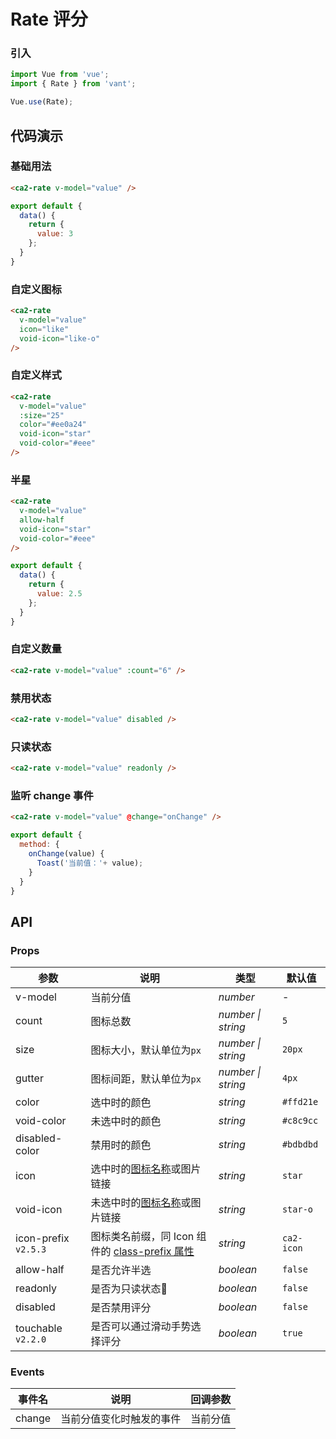 # Rate 评分

### 引入

```js
import Vue from 'vue';
import { Rate } from 'vant';

Vue.use(Rate);
```

## 代码演示

### 基础用法

```html
<ca2-rate v-model="value" />
```

```js
export default {
  data() {
    return {
      value: 3
    };
  }
}
```

### 自定义图标

```html
<ca2-rate
  v-model="value"
  icon="like"
  void-icon="like-o"
/>
```

### 自定义样式

```html
<ca2-rate
  v-model="value"
  :size="25"
  color="#ee0a24"
  void-icon="star"
  void-color="#eee"
/>
```

### 半星

```html
<ca2-rate
  v-model="value"
  allow-half
  void-icon="star"
  void-color="#eee"
/>
```

```js
export default {
  data() {
    return {
      value: 2.5
    };
  }
}
```

### 自定义数量

```html
<ca2-rate v-model="value" :count="6" />
```

### 禁用状态

```html
<ca2-rate v-model="value" disabled />
```

### 只读状态

```html
<ca2-rate v-model="value" readonly />
```

### 监听 change 事件

```html
<ca2-rate v-model="value" @change="onChange" />
```

```javascript
export default {
  method: {
    onChange(value) {
      Toast('当前值：'+ value);
    }
  }
}
```

## API

### Props

| 参数 | 说明 | 类型 | 默认值 |
|------|------|------|------|
| v-model | 当前分值 | *number* | - |
| count | 图标总数 | *number \| string* | `5` |
| size | 图标大小，默认单位为`px` | *number \| string* | `20px` |
| gutter | 图标间距，默认单位为`px` | *number \| string* | `4px` |
| color | 选中时的颜色 | *string* | `#ffd21e` |
| void-color | 未选中时的颜色 | *string* | `#c8c9cc` |
| disabled-color | 禁用时的颜色 | *string* | `#bdbdbd` |
| icon | 选中时的[图标名称](#/zh-CN/icon)或图片链接 | *string* | `star` |
| void-icon | 未选中时的[图标名称](#/zh-CN/icon)或图片链接 | *string* | `star-o` |
| icon-prefix `v2.5.3` | 图标类名前缀，同 Icon 组件的 [class-prefix 属性](#/zh-CN/icon#props) | *string* | `ca2-icon` |
| allow-half | 是否允许半选 | *boolean* | `false` |
| readonly | 是否为只读状态 | *boolean* | `false` |
| disabled | 是否禁用评分 | *boolean* | `false` |
| touchable `v2.2.0` | 是否可以通过滑动手势选择评分 | *boolean* | `true` |

### Events

| 事件名 | 说明 | 回调参数 |
|------|------|------|
| change | 当前分值变化时触发的事件 | 当前分值 |
